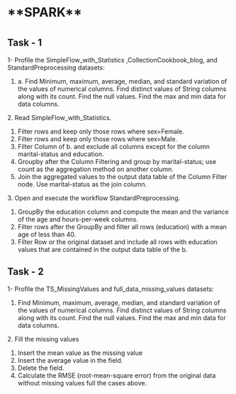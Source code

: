 <h1>**SPARK**<h1>



<h2>Task - 1</h2>
1- Profile the SimpleFlow_with_Statistics ,CollectionCookbook_blog, and StandardPreprocessing datasets:
<ol>
  <li>
a. Find Minimum, maximum, average, median, and standard variation of the values of numerical columns. Find
distinct values of String columns along with its count. Find the null values. Find the max and min data for data
columns.
  </li>
</ol>
2. Read SimpleFlow_with_Statistics.
<ol>
  <li>Filter rows and keep only those rows where sex=Female.</li>
  <li>Filter rows and keep only those rows where sex=Male.</li>
  <li>Filter Column of b. and exclude all columns except for the column marital-status and education.</li>
  <li>Groupby after the Column Filtering and group by marital-status; use count as the aggregation method on
  another column.</li>
  <li>Join the aggregated values to the output data table of the Column Filter node. Use marital-status as the join
  column.</li>
  </ol>
3. Open and execute the workflow StandardPreprocessing.
<ol>
<li>GroupBy the education column and compute the mean and the variance of the age and hours-per-week
  columns.</li>
<li>Filter rows after the GroupBy and filter all rows (education) with a mean age of less than 40.</li>
<li>Filter Row or the original dataset and include all rows with education values that are contained in the output
  data table of the b.</li>
  </ol>


<h2>Task - 2</h2>
1- Profile the TS_MissingValues and full_data_missing_values datasets:
<ol>
  
<li>Find Minimum, maximum, average, median, and standard variation of the values of numerical columns. Find distinct
values of String columns along with its count. Find the null values. Find the max and min data for data columns.</li>
  </ol>
2. Fill the missing values
<ol>
  <li>Insert the mean value as the missing value</li>
  <li>Insert the average value in the field.</li>
  <li>Delete the field.</li>
<li>Calculate the RMSE (root-mean-square error) from the original data without missing values full the cases above.</li>
  </ol>
